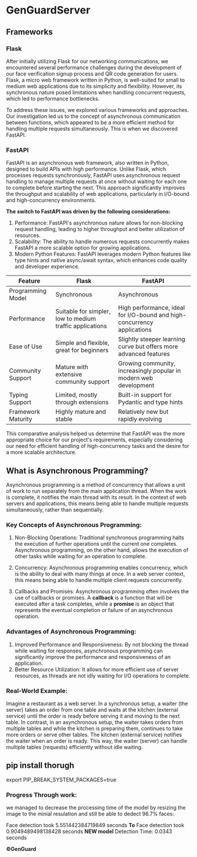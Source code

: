 # GenGuardServer





## Frameworks
### Flask
After initially utilizing Flask for our networking communications, we encountered several performance challenges during the development of our face verification signup process and QR code generation for users. Flask, a micro web framework written in Python, is well-suited for small to medium web applications due to its simplicity and flexibility. However, its synchronous nature posed limitations when handling concurrent requests, which led to performance bottlenecks.

To address these issues, we explored various frameworks and approaches. Our investigation led us to the concept of asynchronous communication between functions, which appeared to be a more efficient method for handling multiple requests simultaneously. This is when we discovered FastAPI.

### FastAPI
FastAPI is an asynchronous web framework, also written in Python, designed to build APIs with high performance. Unlike Flask, which processes requests synchronously, FastAPI uses asynchronous request handling to manage multiple requests at once without waiting for each one to complete before starting the next. This approach significantly improves the throughput and scalability of web applications, particularly in I/O-bound and high-concurrency environments.

**The switch to FastAPI was driven by the following considerations:**
1. Performance: FastAPI's asynchronous nature allows for non-blocking request handling, leading to higher throughput and better utilization of resources.
2. Scalability: The ability to handle numerous requests concurrently makes FastAPI a more scalable option for growing applications.
3. Modern Python Features: FastAPI leverages modern Python features like type hints and native async/await syntax, which enhances code quality and developer experience.



| Feature | Flask | FastAPI |
|---------|-------|---------|
| Programming Model | Synchronous | Asynchronous |
| Performance | Suitable for simpler, low to medium traffic applications | High performance, ideal for I/O-bound and high-concurrency applications |
| Ease of Use | Simple and flexible, great for beginners | Slightly steeper learning curve but offers more advanced features |
| Community Support | Mature with extensive community support | Growing community, increasingly popular in modern web development |
| Typing Support | Limited, mostly through extensions | Built-in support for Pydantic and type hints |
| Framework Maturity | Highly mature and stable | Relatively new but rapidly evolving |


This comparative analysis helped us determine that FastAPI was the more appropriate choice for our project's requirements, especially considering our need for efficient handling of high-concurrency tasks and the desire for a more scalable architecture.



## What is Asynchronous Programming?

Asynchronous programming is a method of concurrency that allows a unit of work to run separately from the main application thread. When the work is complete, it notifies the main thread with its result. In the context of web servers and applications, this means being able to handle multiple requests simultaneously, rather than sequentially.

### Key Concepts of Asynchronous Programming:

1. Non-Blocking Operations: Traditional synchronous programming halts the execution of further operations until the current one completes. Asynchronous programming, on the other hand, allows the execution of other tasks while waiting for an operation to complete.


2. Concurrency: Asynchronous programming enables concurrency, which is the ability to deal with many things at once. In a web server context, this means being able to handle multiple client requests concurrently.

3. Callbacks and Promises: Asynchronous programming often involves the use of callbacks or promises. A **callback** is a function that will be executed after a task completes, while a **promise** is an object that represents the eventual completion or failure of an asynchronous operation.


### Advantages of Asynchronous Programming:

1. Improved Performance and Responsiveness: By not blocking the thread while waiting for responses, asynchronous programming can significantly improve the performance and responsiveness of an application.
2. Better Resource Utilization: It allows for more efficient use of server resources, as threads are not idly waiting for I/O operations to complete.

### Real-World Example:

Imagine a restaurant as a web server. In a synchronous setup, a waiter (the server) takes an order from one table and waits at the kitchen (external service) until the order is ready before serving it and moving to the next table. In contrast, in an asynchronous setup, the waiter takes orders from multiple tables and while the kitchen is preparing them, continues to take more orders or serve other tables. The kitchen (external service) notifies the waiter when an order is ready. This way, the waiter (server) can handle multiple tables (requests) efficiently without idle waiting.

## pip install thorugh
export PIP_BREAK_SYSTEM_PACKAGES=true


### Progress Through work:
we managed to decrease the processing time of the model by resizing the image to the minial resulation and still be able to dedect 96.7% faces:

Face detection took 5.551442384719849 seconds
**To**
Face detection took 0.9049489498138428 seconds
**NEW model**
Detection Time: 0.0343 seconds

**©GenGuard**
